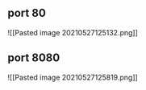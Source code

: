 ## port 80

![[Pasted image 20210527125132.png]]

## port 8080

![[Pasted image 20210527125819.png]]

